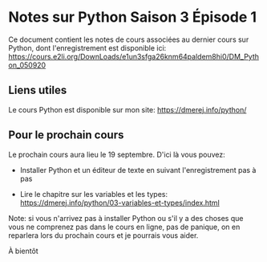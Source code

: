 # Notes sur Python Saison 3 Épisode 1

Ce document contient les notes de cours associées au dernier cours sur
Python, dont l'enregistrement est disponible ici:
https://cours.e2li.org/DownLoads/e1un3sfga26knm64paldem8hi0/DM_Python_050920

## Liens utiles

Le cours Python est disponible sur mon site: https://dmerej.info/python/


## Pour le prochain cours

Le prochain cours aura lieu le 19 septembre. D'ici là vous pouvez:

* Installer Python et un éditeur de texte en suivant l'enregistrement
  pas à pas

* Lire le chapitre sur les variables et les types:
  https://dmerej.info/python/03-variables-et-types/index.html

Note: si vous n'arrivez pas à installer Python  ou s'il y a des choses
que vous ne comprenez pas dans le cours en ligne, pas de panique,
on en reparlera lors du prochain cours et je pourrais vous aider.

À bientôt
